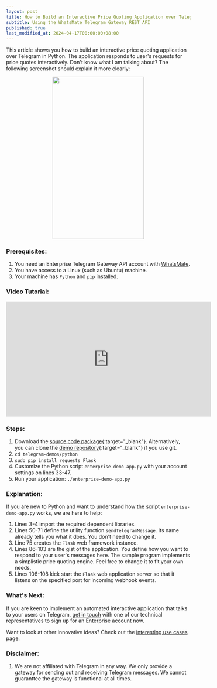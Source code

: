 ```yaml
---
layout: post
title: How to Build an Interactive Price Quoting Application over Telegram in Python
subtitle: Using the WhatsMate Telegram Gateway REST API
published: true
last_modified_at: 2024-04-17T00:00:00+08:00
---
```


This article shows you how to build an interactive price quoting application over Telegram in Python. The application responds to user's requests for price quotes interactively. Don't know what I am talking about? The following screenshot should explain it more clearly:

<p style="text-align:center;">
  <img width="250" height="444" src="/img/interactive-price-quote-application.png"/>
</p>


### Prerequisites:

1. You need an Enterprise Telegram Gateway API account with [WhatsMate](https://www.whatsmate.net/telegram-gateway-comparison.html).
2. You have access to a Linux (such as Ubuntu) machine.
3. Your machine has `Python` and `pip` installed.


### Video Tutorial:

<iframe width="560" height="315" src="https://www.youtube.com/embed/12wKWvXYAz4?rel=0&cc_load_policy=1" frameborder="0" allowfullscreen></iframe>


### Steps:

1. Download the [source code package](https://github.com/whatsmate/telegram-demos/archive/master.zip){:target="_blank"}. Alternatively, you can clone the [demo repository](https://github.com/whatsmate/telegram-demos){:target="_blank"} if you use git.
2. `cd telegram-demos/python`
3. `sudo pip install requests Flask` 
4. Customize the Python script `enterprise-demo-app.py` with your account settings on lines 33-47.
5. Run your application: `./enterprise-demo-app.py`


### Explanation:

If you are new to Python and want to understand how the script `enterprise-demo-app.py` works, we are here to help:

1. Lines 3-4 import the required dependent libraries.
2. Lines 50-71 define the utility function `sendTelegramMessage`. Its name already tells you what it does. You don't need to change it.
3. Line 75 creates the `Flask` web framework instance.
4. Lines 86-103 are the gist of the application. You define how you want to respond to your user's messages here. The sample program implements a simplistic price quoting engine. Feel free to change it to fit your own needs.
5. Lines 106-108 kick start the `Flask` web application server so that it listens on the specified port for incoming webhook events.


### What's Next:

If you are keen to implement an automated interactive application that talks to your users on Telegram, [get in touch](https://www.whatsmate.net/contact.html) with one of our technical representatives to sign up for an Enterprise account now.

Want to look at other innovative ideas? Check out the [interesting use cases](https://www.whatsmate.net/telegram-gateway-use-cases.html) page.


### Disclaimer:

1. We are not affiliated with Telegram in any way. We only provide a gateway for sending out and receiving Telegram messages. We cannot guaranttee the gateway is functional at all times.


<br>
<script async src="//pagead2.googlesyndication.com/pagead/js/adsbygoogle.js"></script>
<ins class="adsbygoogle"
     style="display:inline-block;width:728px;height:90px"
     data-ad-client="ca-pub-7383487179928477"
     data-ad-slot="6959057004"></ins>
<script>
(adsbygoogle = window.adsbygoogle || []).push({});
</script>
<br>

